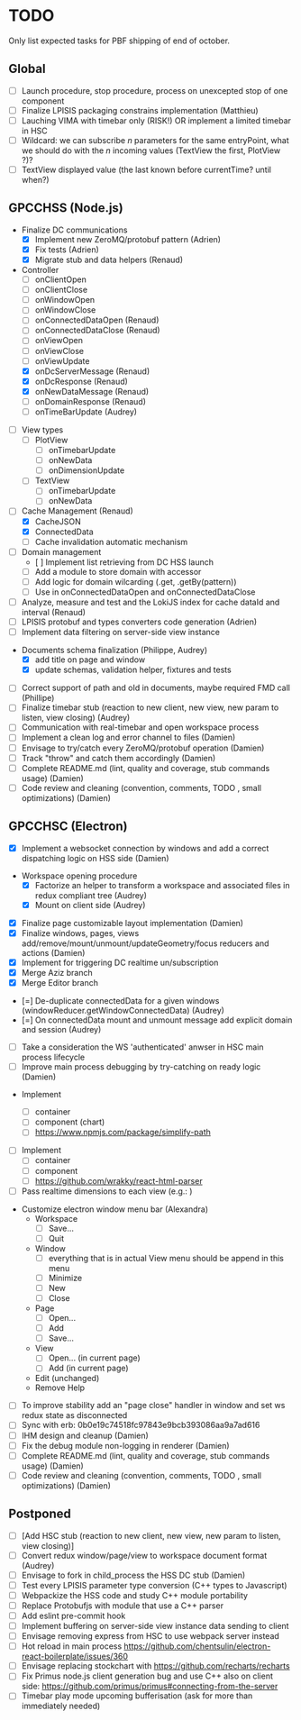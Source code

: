 # TODO

Only list expected tasks for PBF shipping of end of october.

## Global

* [ ] Launch procedure, stop procedure, process on unexcepted stop of one component
* [ ] Finalize LPISIS packaging constrains implementation (Matthieu)
* [ ] Lauching VIMA with timebar only (RISK!) OR implement a limited timebar in HSC
* [ ] Wildcard: we can subscribe *n* parameters for the same entryPoint, what we should do with the *n* incoming values (TextView the first, PlotView ?)?
* [ ] TextView displayed value (the last known before currentTime? until when?)

## GPCCHSS (Node.js)

* Finalize DC communications
  - [x] Implement new ZeroMQ/protobuf pattern (Adrien)
  - [x] Fix tests (Adrien)
  - [x] Migrate stub and data helpers (Renaud)
* Controller
  * [ ] onClientOpen
  * [ ] onClientClose
  * [ ] onWindowOpen
  * [ ] onWindowClose
  * [ ] onConnectedDataOpen (Renaud)
  * [ ] onConnectedDataClose (Renaud)
  * [ ] onViewOpen
  * [ ] onViewClose
  * [ ] onViewUpdate
  * [x] onDcServerMessage (Renaud)
  * [x] onDcResponse (Renaud)
  * [x] onNewDataMessage (Renaud)
  * [ ] onDomainResponse (Renaud)
  * [ ] onTimeBarUpdate (Audrey)
* [ ] View types
  * [ ] PlotView
    - [ ] onTimebarUpdate
    - [ ] onNewData
    - [ ] onDimensionUpdate
  * [ ] TextView
    - [ ] onTimebarUpdate
    - [ ] onNewData
* [ ] Cache Management (Renaud)
  - [x] CacheJSON
  - [x] ConnectedData
  - [ ] Cache invalidation automatic mechanism
* [ ] Domain management
  - [ ] Implement list retrieving from DC HSS launch
  - [ ] Add a module to store domain with accessor
  - [ ] Add logic for domain wilcarding (.get, .getBy(pattern))
  - [ ] Use in onConnectedDataOpen and onConnectedDataClose
* [ ] Analyze, measure and test and the LokiJS index for cache dataId and interval (Renaud)
* [ ] LPISIS protobuf and types converters code generation (Adrien)
* [ ] Implement data filtering on server-side view instance
* Documents schema finalization (Philippe, Audrey)
  - [x] add title on page and window
  - [x] update schemas, validation helper, fixtures and tests
* [ ] Correct support of path and oId in documents, maybe required FMD call (Phillipe)
* [ ] Finalize timebar stub (reaction to new client, new view, new param to listen, view closing) (Audrey)
* [ ] Communication with real-timebar and open workspace process
* [ ] Implement a clean log and error channel to files (Damien)
* [ ] Envisage to try/catch every ZeroMQ/protobuf operation (Damien)
* [ ] Track "throw" and catch them accordingly (Damien)
* [ ] Complete README.md (lint, quality and coverage, stub  commands usage) (Damien)
* [ ] Code review and cleaning (convention, comments, TODO , small optimizations) (Damien)

## GPCCHSC (Electron)

* [x] Implement a websocket connection by windows and add a correct dispatching logic on HSS side (Damien)
* Workspace opening procedure
  - [x] Factorize an helper to transform a workspace and associated files in redux compliant tree (Audrey)
  - [x] Mount on client side (Audrey)
* [x] Finalize page customizable layout implementation (Damien)
* [x] Finalize windows, pages, views add/remove/mount/unmount/updateGeometry/focus reducers and actions (Damien)
* [x] Implement <ConnectedDataContainer/> for triggering DC realtime un/subscription
* [x] Merge Aziz branch
* [x] Merge Editor branch
* [=] De-duplicate connectedData for a given windows (windowReducer.getWindowConnectedData) (Audrey)
* [=] On connectedData mount and unmount message add explicit domain and session (Audrey)
* [ ] Take a consideration the WS 'authenticated' anwser in HSC main process lifecycle
* [ ] Improve main process debugging by try-catching on ready logic (Damien)
* Implement <PlotView/>
  - [ ] container
  - [ ] component (chart)
  - [ ] https://www.npmjs.com/package/simplify-path
* [ ] Implement <TextView/>
  - [ ] container
  - [ ] component
  - [ ] https://github.com/wrakky/react-html-parser
* [ ] Pass realtime dimensions to each view (e.g.: <WithProvider/>)
* Customize electron window menu bar (Alexandra)
  - Workspace
    - [ ] Save...
    - [ ] Quit
  - Window
    - [ ] everything that is in actual View menu should be append in this menu
    - [ ] Minimize
    - [ ] New
    - [ ] Close
  - Page
    - [ ] Open...
    - [ ] Add
    - [ ] Save...
  - View
    - [ ] Open... (in current page)
    - [ ] Add (in current page)
  - Edit (unchanged)
  - Remove Help
* [ ] To improve stability add an "page close" handler in window and set ws redux state as disconnected
* [ ] Sync with erb: 0b0e19c74518fc97843e9bcb393086aa9a7ad616
* [ ] IHM design and cleanup (Damien)
* [ ] Fix the debug module non-logging in renderer (Damien)
* [ ] Complete README.md (lint, quality and coverage, stub  commands usage) (Damien)
* [ ] Code review and cleaning (convention, comments, TODO , small optimizations) (Damien)

## Postponed

* [ ] [Add HSC stub (reaction to new client, new view, new param to listen, view closing)]
* [ ] Convert redux window/page/view to workspace document format (Audrey)
* [ ] Envisage to fork in child_process the HSS DC stub (Damien)
* [ ] Test every LPISIS parameter type conversion (C++ types to Javascript)
* [ ] Webpackize the HSS code and study C++ module portability
* [ ] Replace Protobufjs with module that use a C++ parser
* [ ] Add eslint pre-commit hook
* [ ] Implement buffering on server-side view instance data sending to client
* [ ] Envisage removing express from HSC to use webpack server instead
* [ ] Hot reload in main process https://github.com/chentsulin/electron-react-boilerplate/issues/360
* [ ] Envisage replacing stockchart with https://github.com/recharts/recharts
* [ ] Fix Primus node.js client generation bug and use C++ also on client side: https://github.com/primus/primus#connecting-from-the-server
* [ ] Timebar play mode upcoming bufferisation (ask for more than immediately needed)
